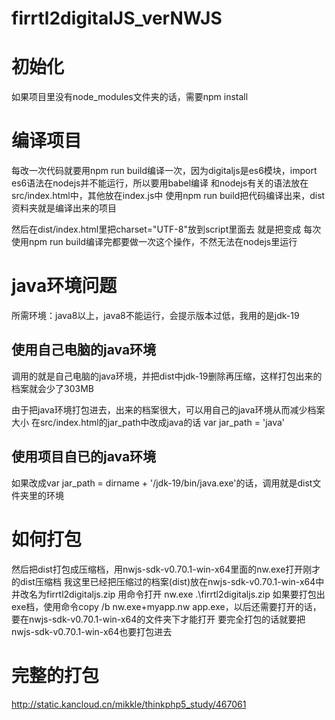 # firrtl2digitalJS_verNWJS

# 初始化
如果项目里没有node_modules文件夹的话，需要npm install

# 编译项目
每改一次代码就要用npm run build编译一次，因为digitaljs是es6模块，import es6语法在nodejs并不能运行，所以要用babel编译
和nodejs有关的语法放在src/index.html中，其他放在index.js中
使用npm run build把代码编译出来，dist资料夹就是编译出来的项目

然后在dist/index.html里把charset="UTF-8"放到script里面去
就是把<script defer src="bundle.js"></script>变成<script defer src="bundle.js" charset="UTF-8"></script>
每次使用npm run build编译完都要做一次这个操作，不然无法在nodejs里运行

# java环境问题
所需环境：java8以上，java8不能运行，会提示版本过低，我用的是jdk-19

## 使用自己电脑的java环境
调用的就是自己电脑的java环境，并把dist中jdk-19删除再压缩，这样打包出来的档案就会少了303MB

由于把java环境打包进去，出来的档案很大，可以用自己的java环境从而减少档案大小
在src/index.html的jar_path中改成java的话
var jar_path = 'java'

## 使用项目自已的java环境
如果改成var jar_path = dirname + '/jdk-19/bin/java.exe'的话，调用就是dist文件夹里的环境

# 如何打包
然后把dist打包成压缩档，用nwjs-sdk-v0.70.1-win-x64里面的nw.exe打开刚才的dist压缩档
我这里已经把压缩过的档案(dist)放在nwjs-sdk-v0.70.1-win-x64中并改名为firrtl2digitaljs.zip
用命令打开 nw.exe .\firrtl2digitaljs.zip
如果要打包出exe档，使用命令copy /b nw.exe+myapp.nw app.exe，以后还需要打开的话，要在nwjs-sdk-v0.70.1-win-x64的文件夹下才能打开
要完全打包的话就要把nwjs-sdk-v0.70.1-win-x64也要打包进去

# 完整的打包
http://static.kancloud.cn/mikkle/thinkphp5_study/467061